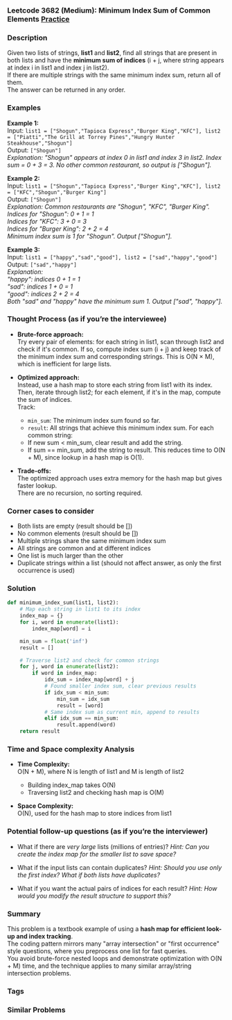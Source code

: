 ### Leetcode 3682 (Medium): Minimum Index Sum of Common Elements [Practice](https://leetcode.com/problems/minimum-index-sum-of-common-elements)

### Description  
Given two lists of strings, **list1** and **list2**, find all strings that are present in both lists and have the **minimum sum of indices** (i + j, where string appears at index i in list1 and index j in list2).  
If there are multiple strings with the same minimum index sum, return all of them.  
The answer can be returned in any order.

### Examples  

**Example 1:**  
Input: `list1 = ["Shogun","Tapioca Express","Burger King","KFC"], list2 = ["Piatti","The Grill at Torrey Pines","Hungry Hunter Steakhouse","Shogun"]`  
Output: `["Shogun"]`  
*Explanation: "Shogun" appears at index 0 in list1 and index 3 in list2. Index sum = 0 + 3 = 3. No other common restaurant, so output is ["Shogun"].*

**Example 2:**  
Input: `list1 = ["Shogun","Tapioca Express","Burger King","KFC"], list2 = ["KFC","Shogun","Burger King"]`  
Output: `["Shogun"]`  
*Explanation: Common restaurants are "Shogun", "KFC", "Burger King".  
Indices for "Shogun": 0 + 1 = 1  
Indices for "KFC": 3 + 0 = 3  
Indices for "Burger King": 2 + 2 = 4  
Minimum index sum is 1 for "Shogun". Output ["Shogun"].*

**Example 3:**  
Input: `list1 = ["happy","sad","good"], list2 = ["sad","happy","good"]`  
Output: `["sad","happy"]`  
*Explanation:  
"happy": indices 0 + 1 = 1  
"sad": indices 1 + 0 = 1  
"good": indices 2 + 2 = 4  
Both "sad" and "happy" have the minimum sum 1. Output ["sad", "happy"].*

### Thought Process (as if you’re the interviewee)  
- **Brute-force approach:**  
  Try every pair of elements: for each string in list1, scan through list2 and check if it's common. If so, compute index sum (i + j) and keep track of the minimum index sum and corresponding strings. This is O(N × M), which is inefficient for large lists.

- **Optimized approach:**  
  Instead, use a hash map to store each string from list1 with its index.  
  Then, iterate through list2; for each element, if it's in the map, compute the sum of indices.  
  Track:
    - `min_sum`: The minimum index sum found so far.
    - `result`: All strings that achieve this minimum index sum.
  For each common string:
    - If new sum < min_sum, clear result and add the string.
    - If sum == min_sum, add the string to result.
  This reduces time to O(N + M), since lookup in a hash map is O(1).

- **Trade-offs:**  
  The optimized approach uses extra memory for the hash map but gives faster lookup.  
  There are no recursion, no sorting required.

### Corner cases to consider  
- Both lists are empty (result should be [])
- No common elements (result should be [])
- Multiple strings share the same minimum index sum
- All strings are common and at different indices
- One list is much larger than the other
- Duplicate strings within a list (should not affect answer, as only the first occurrence is used)

### Solution

```python
def minimum_index_sum(list1, list2):
    # Map each string in list1 to its index
    index_map = {}
    for i, word in enumerate(list1):
        index_map[word] = i

    min_sum = float('inf')
    result = []

    # Traverse list2 and check for common strings
    for j, word in enumerate(list2):
        if word in index_map:
            idx_sum = index_map[word] + j
            # Found smaller index sum, clear previous results
            if idx_sum < min_sum:
                min_sum = idx_sum
                result = [word]
            # Same index sum as current min, append to results
            elif idx_sum == min_sum:
                result.append(word)
    return result
```

### Time and Space complexity Analysis  

- **Time Complexity:**  
  O(N + M), where N is length of list1 and M is length of list2  
  - Building index_map takes O(N)
  - Traversing list2 and checking hash map is O(M)

- **Space Complexity:**  
  O(N), used for the hash map to store indices from list1

### Potential follow-up questions (as if you’re the interviewer)  

- What if there are *very large* lists (millions of entries)?
  *Hint: Can you create the index map for the smaller list to save space?*

- What if the input lists can contain duplicates?
  *Hint: Should you use only the first index? What if both lists have duplicates?*

- What if you want the actual pairs of indices for each result?
  *Hint: How would you modify the result structure to support this?*

### Summary
This problem is a textbook example of using a **hash map for efficient look-up and index tracking**.  
The coding pattern mirrors many "array intersection" or "first occurrence" style questions, where you preprocess one list for fast queries.  
You avoid brute-force nested loops and demonstrate optimization with O(N + M) time, and the technique applies to many similar array/string intersection problems.

### Tags


### Similar Problems
